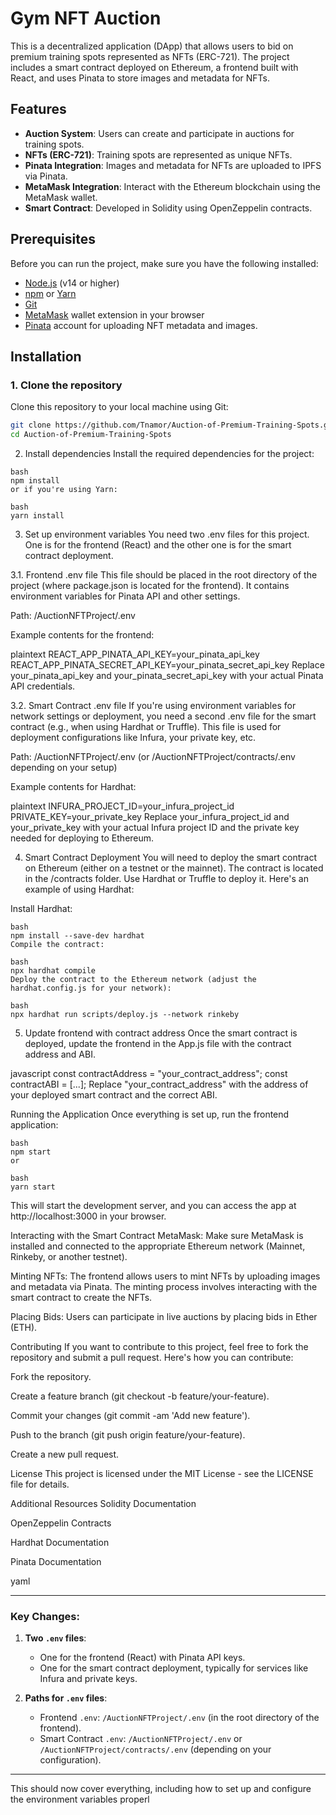 # Gym NFT Auction

This is a decentralized application (DApp) that allows users to bid on premium training spots represented as NFTs (ERC-721). The project includes a smart contract deployed on Ethereum, a frontend built with React, and uses Pinata to store images and metadata for NFTs.

## Features

- **Auction System**: Users can create and participate in auctions for training spots.
- **NFTs (ERC-721)**: Training spots are represented as unique NFTs.
- **Pinata Integration**: Images and metadata for NFTs are uploaded to IPFS via Pinata.
- **MetaMask Integration**: Interact with the Ethereum blockchain using the MetaMask wallet.
- **Smart Contract**: Developed in Solidity using OpenZeppelin contracts.

## Prerequisites

Before you can run the project, make sure you have the following installed:

- [Node.js](https://nodejs.org/) (v14 or higher)
- [npm](https://www.npmjs.com/) or [Yarn](https://yarnpkg.com/)
- [Git](https://git-scm.com/)
- [MetaMask](https://metamask.io/) wallet extension in your browser
- [Pinata](https://www.pinata.cloud/) account for uploading NFT metadata and images.

## Installation

### 1. Clone the repository

Clone this repository to your local machine using Git:

```bash
git clone https://github.com/Tnamor/Auction-of-Premium-Training-Spots.git
cd Auction-of-Premium-Training-Spots
```
2. Install dependencies
Install the required dependencies for the project:
```
bash
npm install
or if you're using Yarn:

bash
yarn install
```
3. Set up environment variables
You need two .env files for this project. One is for the frontend (React) and the other one is for the smart contract deployment.

3.1. Frontend .env file
This file should be placed in the root directory of the project (where package.json is located for the frontend). It contains environment variables for Pinata API and other settings.

Path: /AuctionNFTProject/.env

Example contents for the frontend:

plaintext
REACT_APP_PINATA_API_KEY=your_pinata_api_key
REACT_APP_PINATA_SECRET_API_KEY=your_pinata_secret_api_key
Replace your_pinata_api_key and your_pinata_secret_api_key with your actual Pinata API credentials.

3.2. Smart Contract .env file
If you're using environment variables for network settings or deployment, you need a second .env file for the smart contract (e.g., when using Hardhat or Truffle). This file is used for deployment configurations like Infura, your private key, etc.

Path: /AuctionNFTProject/.env (or /AuctionNFTProject/contracts/.env depending on your setup)

Example contents for Hardhat:

plaintext
INFURA_PROJECT_ID=your_infura_project_id
PRIVATE_KEY=your_private_key
Replace your_infura_project_id and your_private_key with your actual Infura project ID and the private key needed for deploying to Ethereum.

4. Smart Contract Deployment
You will need to deploy the smart contract on Ethereum (either on a testnet or the mainnet). The contract is located in the /contracts folder. Use Hardhat or Truffle to deploy it. Here's an example of using Hardhat:

Install Hardhat:
```
bash
npm install --save-dev hardhat
Compile the contract:

bash
npx hardhat compile
Deploy the contract to the Ethereum network (adjust the hardhat.config.js for your network):

bash
npx hardhat run scripts/deploy.js --network rinkeby
```
5. Update frontend with contract address
Once the smart contract is deployed, update the frontend in the App.js file with the contract address and ABI.

javascript
const contractAddress = "your_contract_address";
const contractABI = [...];
Replace "your_contract_address" with the address of your deployed smart contract and the correct ABI.

Running the Application
Once everything is set up, run the frontend application:
```
bash
npm start
or

bash
yarn start
```
This will start the development server, and you can access the app at http://localhost:3000 in your browser.

Interacting with the Smart Contract
MetaMask: Make sure MetaMask is installed and connected to the appropriate Ethereum network (Mainnet, Rinkeby, or another testnet).

Minting NFTs: The frontend allows users to mint NFTs by uploading images and metadata via Pinata. The minting process involves interacting with the smart contract to create the NFTs.

Placing Bids: Users can participate in live auctions by placing bids in Ether (ETH).

Contributing
If you want to contribute to this project, feel free to fork the repository and submit a pull request. Here's how you can contribute:

Fork the repository.

Create a feature branch (git checkout -b feature/your-feature).

Commit your changes (git commit -am 'Add new feature').

Push to the branch (git push origin feature/your-feature).

Create a new pull request.

License
This project is licensed under the MIT License - see the LICENSE file for details.

Additional Resources
Solidity Documentation

OpenZeppelin Contracts

Hardhat Documentation

Pinata Documentation

yaml

---

### Key Changes:

1. **Two `.env` files**:
   - One for the frontend (React) with Pinata API keys.
   - One for the smart contract deployment, typically for services like Infura and private keys.

2. **Paths for `.env` files**:
   - Frontend `.env`: `/AuctionNFTProject/.env` (in the root directory of the frontend).
   - Smart Contract `.env`: `/AuctionNFTProject/.env` or `/AuctionNFTProject/contracts/.env` (depending on your configuration).

---

This should now cover everything, including how to set up and configure the environment variables properl
